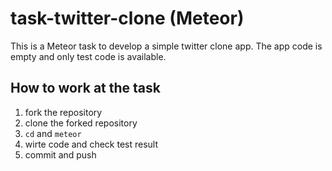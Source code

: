 task-twitter-clone (Meteor)
===========================

This is a Meteor task to develop a simple twitter clone app.
The app code is empty and only test code is available.

How to work at the task
-----------------------

1. fork the repository
2. clone the forked repository
3. `cd` and `meteor`
4. wirte code and check test result
5. commit and push

